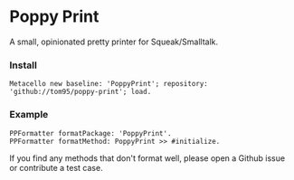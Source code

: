 # Poppy Print

A small, opinionated pretty printer for Squeak/Smalltalk.

### Install
```smalltalk
Metacello new baseline: 'PoppyPrint'; repository: 'github://tom95/poppy-print'; load.
```

### Example

```smalltalk
PPFormatter formatPackage: 'PoppyPrint'.
PPFormatter formatMethod: PoppyPrint >> #initialize.
```

If you find any methods that don't format well, please open a Github issue or contribute a test case.
